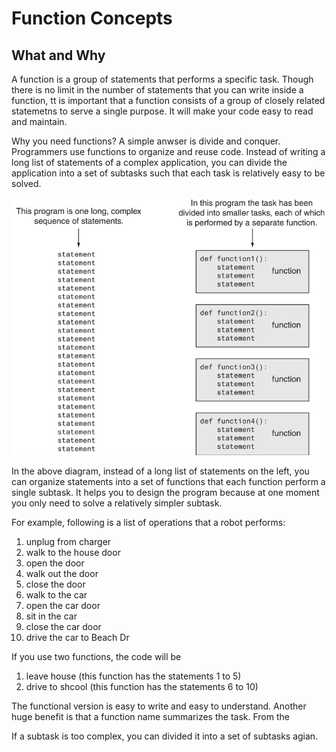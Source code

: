 # Function Concepts

## What and Why

A function is a group of statements that performs a specific task. Though there is no limit in the number of statements that you can write inside a function, tt is important that a function consists of a group of closely related statemetns to serve a single purpose. It will make your code easy to read and maintain.

Why you need functions? A simple anwser is divide and conquer. Programmers use functions to organize and reuse code. Instead of writing a long list of statements of a complex application, you can divide the application into a set of subtasks such that each task is relatively easy to be solved.

![subtask](images/subtask.png)

In the above diagram, instead of a long list of statements on the left, you can organize statements into a set of functions that each function perform a single subtask. It helps you to design the program because at one moment you only need to solve a relatively simpler subtask.

For example, following is a list of operations that a robot performs:

1. unplug from charger
2. walk to the house door
3. open the door
4. walk out the door
5. close the door
6. walk to the car
7. open the car door
8. sit in the car
9. close the car door
10. drive the car to Beach Dr

If you use two functions, the code will be

1. leave house (this function has the statements 1 to 5)
2. drive to shcool (this function has the statements 6 to 10)

The functional version is easy to write and easy to understand. Another huge benefit is that a function name summarizes the task. From the

If a subtask is too complex, you can divided it into a set of subtasks agian.
